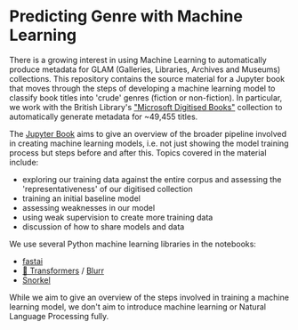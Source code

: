 # Predicting Genre with Machine Learning

There is a growing interest in using Machine Learning to automatically produce metadata for GLAM (Galleries, Libraries, Archives and Museums) collections. This repository contains the source material for a Jupyter book that moves through the steps of developing a machine learning model to classify book titles into 'crude' genres (fiction or non-fiction). In particular, we work with the British Library's ["Microsoft Digitised Books"](https://www.bl.uk/collection-guides/digitised-printed-books) collection to automatically generate metadata for ~49,455 titles. 

The [Jupyter Book](https://jupyterbook.org/) aims to give an overview of the broader pipeline involved in creating machine learning models, i.e. not just showing the model training process but steps before and after this. Topics covered in the material include: 

- exploring our training data against the entire corpus and assessing the 'representativeness' of our digitised collection
- training an initial baseline model
- assessing weaknesses in our model 
- using weak supervision to create more training data
- discussion of how to share models and data

We use several Python machine learning libraries in the notebooks:

- [fastai](https://docs.fast.ai/)
- [🤗 Transformers](https://huggingface.co/docs/transformers/index) / [Blurr](https://github.com/ohmeow/blurr)
- [Snorkel](https://www.snorkel.org/)

While we aim to give an overview of the steps involved in training a machine learning model, we don't aim to introduce machine learning or Natural Language Processing fully.
